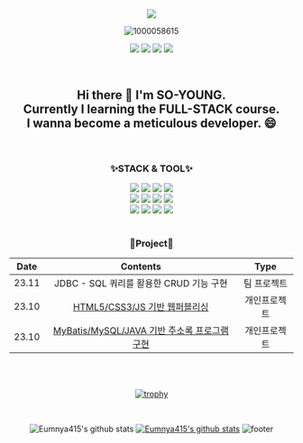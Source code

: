 <div align="center">

<img src="https://capsule-render.vercel.app/api?type=Waving&color=random&height=200&section=header&text=SO-YOUNG!&fontSize=70" />

![1000058615](https://github.com/Eumnya415/Eumnya415/assets/145963611/05d69939-386e-4df9-949d-a02b055c0074)

<a href="https://blog.naver.com/2124524" target="_blank"><img src="https://img.shields.io/badge/blog-03C75A?style=flat-square&logo=naver&logoColor=white"/></a>
<a href="https://www.instagram.com/s_y_415" target="_blank"><img src="https://img.shields.io/badge/Instagram-E4405F?style=square&logo=instagram&logoColor=white"/></a>
<a href="http://qr.kakao.com/talk/Izpi45cWlcbi1w63opmw6zqgY9c-" target="_blank"><img src="https://img.shields.io/badge/Kakao-FFCD00?style=square&logo=kakaotalk&logoColor=white"/></a>
<a href="https://velog.io/@eumnya415" target="_blank"><img src="https://img.shields.io/badge/velog-20C997?style=square&logo=velog&logoColor=white"/></a>

<br>

<h2>Hi there 👋 I'm SO-YOUNG. <br> Currently I learning the FULL-STACK course. <br> I wanna become a meticulous developer. 😄</h2>
<br>
<h3>✨STACK & TOOL✨</h3>
<img src="https://img.shields.io/badge/JAVA-C01818?style=flat-square&logo=coffeescript&logoColor=white"/>
<img src="https://img.shields.io/badge/MySQL-4479A1?style=flat-square&logo=mysql&logoColor=white"/>
<img src="https://img.shields.io/badge/MariaDB-003545?style=flat-square&logo=mariadb&logoColor=white"/>
<img src="https://img.shields.io/badge/IntelliJ-000000?style=flat-square&logo=intellijidea&logoColor=white"/>
<br>
<img src="https://img.shields.io/badge/GitHub-181717?style=flat-square&logo=github&logoColor=white"/>
<img src="https://img.shields.io/badge/GitBash-F05032?style=flat-square&logo=git&logoColor=white"/>
<img src="https://img.shields.io/badge/VSCode-2F80ED?style=flat-square&logo=&logoColor=white"/>
<img src="https://img.shields.io/badge/eclipse-2C2255?style=flat-square&logo=eclipseide&logoColor=white"/>
<br>
<img src="https://img.shields.io/badge/HTML5-E34F26?style=flat-square&logo=html5&logoColor=white"/>
<img src="https://img.shields.io/badge/CSS3-1572B6?style=flat-square&logo=css3&logoColor=white"/>
<img src="https://img.shields.io/badge/JavaScript-F7DF1E?style=flat-square&logo=javascript&logoColor=white"/>
<img src="https://img.shields.io/badge/Notion-000000?style=flat-square&logo=Notion&logoColor=white">
<br>
<br>

<H3>🌱Project🌱</H3>

<!-- | 23.10 | Dear-My-wwnoov | 개인 프로젝트 | -->

| Date | Contents | Type |
|:---:|:---:|:---:|
| 23.11 | JDBC - SQL 쿼리를 활용한 CRUD 기능 구현  | 팀 프로젝트 |
| 23.10 | [HTML5/CSS3/JS 기반 웹퍼블리싱](https://github.com/Eumnya415/PRJ_01_WEB_Publishing/tree/main#readme) | 개인프로젝트 |
| 23.10 | [MyBatis/MySQL/JAVA 기반 주소록 프로그램 구현](https://github.com/Eumnya415/PRJ_02_DB#readme) | 개인프로젝트 |

<!-- https://github.com/Eumnya415/PRJ_01_WEB_Publishing/blob/7c54da46fe90cab73ed1ba7a445f61ae1ddece62/README.md -->
<br>
<br>
<p><a href="https://github.com/Eumnya415/github-profile-trophy"><img src="https://github-profile-trophy.vercel.app/?username=Eumnya415" alt="trophy"></a></p>
<br>

<!--
**Eumnya415/Eumnya415** is a ✨ _special_ ✨ repository because its `README.md` (this file) appears on your GitHub profile.

Here are some ideas to get you started:

- 🔭 I’m currently working on ...
- 🌱 I’m currently learning ...
- 👯 I’m looking to collaborate on ...
- 🤔 I’m looking for help with ...
- 💬 Ask me about ...
- 📫 How to reach me: ...
- 😄 Pronouns: ...
- ⚡ Fun fact: ...
-->

<p><img src="https://github-readme-stats.vercel.app/api?username=Eumnya415&amp;show_icons=true" alt="Eumnya415&#39;s github stats">
<a href="https://github.com/Eumnya415"><img src="https://github-readme-stats.vercel.app/api/top-langs/?username=Eumnya415&amp;show_icons=true&amp;hide_border=true&amp;title_color=004386&amp;icon_color=004386&amp;layout=compact" alt="Eumnya415&#39;s github stats"></a>
<img src="https://capsule-render.vercel.app/api?type=waving&amp;color=auto&amp;height=100&amp;section=footer" alt="footer"></p>
</div>
